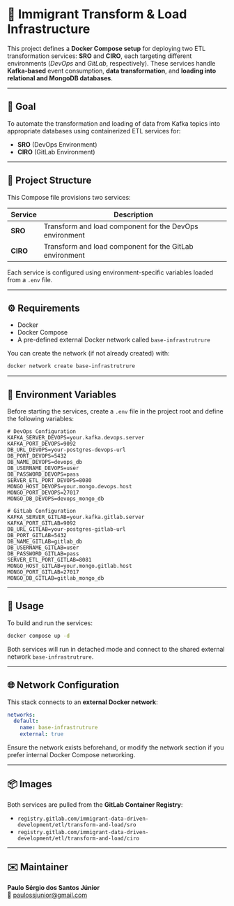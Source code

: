 # 🧩 Immigrant Transform & Load Infrastructure

This project defines a **Docker Compose setup** for deploying two ETL transformation services: **SRO** and **CIRO**, each targeting different environments (*DevOps* and *GitLab*, respectively). These services handle **Kafka-based** event consumption, **data transformation**, and **loading into relational and MongoDB databases**.

---

## 🚀 Goal

To automate the transformation and loading of data from Kafka topics into appropriate databases using containerized ETL services for:

- **SRO** (DevOps Environment)
- **CIRO** (GitLab Environment)

---

## 📁 Project Structure

This Compose file provisions two services:

| Service | Description |
|---------|-------------|
| **SRO** | Transform and load component for the DevOps environment |
| **CIRO** | Transform and load component for the GitLab environment |

Each service is configured using environment-specific variables loaded from a `.env` file.

---

## ⚙️ Requirements

- Docker
- Docker Compose
- A pre-defined external Docker network called `base-infrastrutrure`

You can create the network (if not already created) with:

```bash
docker network create base-infrastrutrure
```

---

## 🧾 Environment Variables

Before starting the services, create a `.env` file in the project root and define the following variables:

```env
# DevOps Configuration
KAFKA_SERVER_DEVOPS=your.kafka.devops.server
KAFKA_PORT_DEVOPS=9092
DB_URL_DEVOPS=your-postgres-devops-url
DB_PORT_DEVOPS=5432
DB_NAME_DEVOPS=devops_db
DB_USERNAME_DEVOPS=user
DB_PASSWORD_DEVOPS=pass
SERVER_ETL_PORT_DEVOPS=8080
MONGO_HOST_DEVOPS=your.mongo.devops.host
MONGO_PORT_DEVOPS=27017
MONGO_DB_DEVOPS=devops_mongo_db

# GitLab Configuration
KAFKA_SERVER_GITLAB=your.kafka.gitlab.server
KAFKA_PORT_GITLAB=9092
DB_URL_GITLAB=your-postgres-gitlab-url
DB_PORT_GITLAB=5432
DB_NAME_GITLAB=gitlab_db
DB_USERNAME_GITLAB=user
DB_PASSWORD_GITLAB=pass
SERVER_ETL_PORT_GITLAB=8081
MONGO_HOST_GITLAB=your.mongo.gitlab.host
MONGO_PORT_GITLAB=27017
MONGO_DB_GITLAB=gitlab_mongo_db
```

---

## 🔧 Usage

To build and run the services:

```bash
docker compose up -d
```

Both services will run in detached mode and connect to the shared external network `base-infrastrutrure`.

---

## 🌐 Network Configuration

This stack connects to an **external Docker network**:

```yaml
networks:
  default:
    name: base-infrastrutrure
    external: true
```

Ensure the network exists beforehand, or modify the network section if you prefer internal Docker Compose networking.

---

## 📦 Images

Both services are pulled from the **GitLab Container Registry**:

- `registry.gitlab.com/immigrant-data-driven-development/etl/transform-and-load/sro`
- `registry.gitlab.com/immigrant-data-driven-development/etl/transform-and-load/ciro`

---

## ✉️ Maintainer

**Paulo Sérgio dos Santos Júnior**  
📧 [paulossjunior@gmail.com](mailto:paulossjunior@gmail.com)
